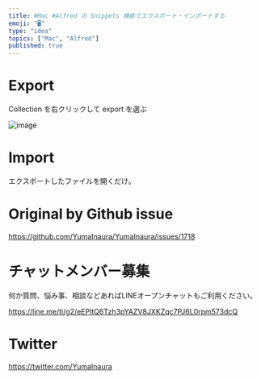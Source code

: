 ```yaml
---
title: #Mac #Alfred の Snippets 機能でエクスポート・インポートする
emoji: "🖥"
type: "idea"
topics: ["Mac", "Alfred"]
published: true
---
```


# Export

Collection を右クリックして export を選ぶ

![image](https://user-images.githubusercontent.com/13635059/57364499-4d881680-71be-11e9-8aa0-db379a5170f0.png)

# Import

エクスポートしたファイルを開くだけ。

# Original by Github issue

https://github.com/YumaInaura/YumaInaura/issues/1718








<!-- Update From Qiita API -->

# チャットメンバー募集


何か質問、悩み事、相談などあればLINEオープンチャットもご利用ください。

https://line.me/ti/g2/eEPltQ6Tzh3pYAZV8JXKZqc7PJ6L0rpm573dcQ





# Twitter


https://twitter.com/YumaInaura


<!-- Update From Qiita API -->


